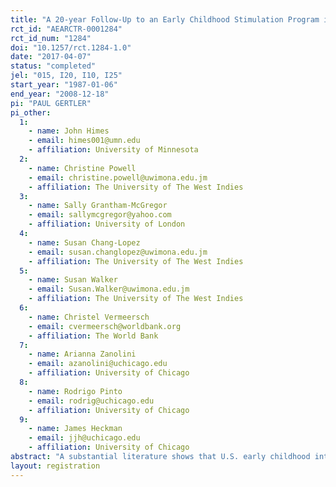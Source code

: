 ```yaml
---
title: "A 20-year Follow-Up to an Early Childhood Stimulation Program in Jamaica"
rct_id: "AEARCTR-0001284"
rct_id_num: "1284"
doi: "10.1257/rct.1284-1.0"
date: "2017-04-07"
status: "completed"
jel: "015, I20, I10, I25"
start_year: "1987-01-06"
end_year: "2008-12-18"
pi: "PAUL GERTLER"
pi_other:
  1:
    - name: John Himes
    - email: himes001@umn.edu
    - affiliation: University of Minnesota
  2:
    - name: Christine Powell
    - email: christine.powell@uwimona.edu.jm
    - affiliation: The University of The West Indies
  3:
    - name: Sally Grantham-McGregor
    - email: sallymcgregor@yahoo.com
    - affiliation: University of London
  4:
    - name: Susan Chang-Lopez
    - email: susan.changlopez@uwimona.edu.jm
    - affiliation: The University of The West Indies
  5:
    - name: Susan Walker
    - email: Susan.Walker@uwimona.edu.jm
    - affiliation: The University of The West Indies
  6:
    - name: Christel Vermeersch
    - email: cvermeersch@worldbank.org
    - affiliation: The World Bank
  7:
    - name: Arianna Zanolini
    - email: azanolini@uchicago.edu
    - affiliation: University of Chicago
  8:
    - name: Rodrigo Pinto
    - email: rodrig@uchicago.edu
    - affiliation: University of Chicago
  9:
    - name: James Heckman
    - email: jjh@uchicago.edu
    - affiliation: University of Chicago
abstract: "A substantial literature shows that U.S. early childhood interventions have significant long-term economic benefits. There is little evidence on this question for developing countries. We report substantial effects on the earnings of participants in a randomized intervention conducted from 1987 - 1989 that gave psychosocial stimulation to growth-stunted Jamaican toddlers. The intervention consisted of weekly visits from community health workers over a 2-year period that taught parenting skills and encouraged mothers and children to interact in ways that develop cognitive and socio-emotional skills. The authors re-interviewed 105 out of 129 study participants 20 years later and found that the intervention increased earnings by 25%, enough for them to catch up to the earnings of a non-stunted comparison group identified at baseline (65 out of 84 participants)."
layout: registration
---
```


